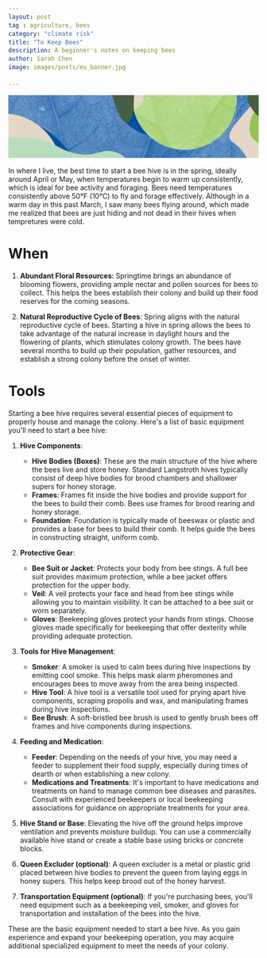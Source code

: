 ```yaml
---
layout: post
tag : agriculture, bees
category: "climate risk"
title: "To Keep Bees"
description: A beginner's notes on keeping bees
author: Sarah Chen
image: images/posts/eu_banner.jpg

---
```


![EU Green Deal](..//images//posts//eu_banner.jpg)


In where I live, the best time to start a bee hive is in the spring, ideally around April or May, when temperatures begin to warm up consistently, which is ideal for bee activity and foraging. Bees need temperatures consistently above 50°F (10°C) to fly and forage effectively.  Although in a warm day in this past March, I saw many bees flying around, which made me realized that bees are just hiding and not dead in their hives when tempretures were cold. 

# When

1. **Abundant Floral Resources**: Springtime brings an abundance of blooming flowers, providing ample nectar and pollen sources for bees to collect. This helps the bees establish their colony and build up their food reserves for the coming seasons.

2. **Natural Reproductive Cycle of Bees**: Spring aligns with the natural reproductive cycle of bees. Starting a hive in spring allows the bees to take advantage of the natural increase in daylight hours and the flowering of plants, which stimulates colony growth. The bees have several months to build up their population, gather resources, and establish a strong colony before the onset of winter.

# Tools

Starting a bee hive requires several essential pieces of equipment to properly house and manage the colony. Here's a list of basic equipment you'll need to start a bee hive:

1. **Hive Components**:
   - **Hive Bodies (Boxes)**: These are the main structure of the hive where the bees live and store honey. Standard Langstroth hives typically consist of deep hive bodies for brood chambers and shallower supers for honey storage.
   - **Frames**: Frames fit inside the hive bodies and provide support for the bees to build their comb. Bees use frames for brood rearing and honey storage.
   - **Foundation**: Foundation is typically made of beeswax or plastic and provides a base for bees to build their comb. It helps guide the bees in constructing straight, uniform comb.

2. **Protective Gear**:
   - **Bee Suit or Jacket**: Protects your body from bee stings. A full bee suit provides maximum protection, while a bee jacket offers protection for the upper body.
   - **Veil**: A veil protects your face and head from bee stings while allowing you to maintain visibility. It can be attached to a bee suit or worn separately.
   - **Gloves**: Beekeeping gloves protect your hands from stings. Choose gloves made specifically for beekeeping that offer dexterity while providing adequate protection.

3. **Tools for Hive Management**:
   - **Smoker**: A smoker is used to calm bees during hive inspections by emitting cool smoke. This helps mask alarm pheromones and encourages bees to move away from the area being inspected.
   - **Hive Tool**: A hive tool is a versatile tool used for prying apart hive components, scraping propolis and wax, and manipulating frames during hive inspections.
   - **Bee Brush**: A soft-bristled bee brush is used to gently brush bees off frames and hive components during inspections.

4. **Feeding and Medication**:
   - **Feeder**: Depending on the needs of your hive, you may need a feeder to supplement their food supply, especially during times of dearth or when establishing a new colony.
   - **Medications and Treatments**: It's important to have medications and treatments on hand to manage common bee diseases and parasites. Consult with experienced beekeepers or local beekeeping associations for guidance on appropriate treatments for your area.

5. **Hive Stand or Base**: Elevating the hive off the ground helps improve ventilation and prevents moisture buildup. You can use a commercially available hive stand or create a stable base using bricks or concrete blocks.

6. **Queen Excluder (optional)**: A queen excluder is a metal or plastic grid placed between hive bodies to prevent the queen from laying eggs in honey supers. This helps keep brood out of the honey harvest.

7. **Transportation Equipment (optional)**: If you're purchasing bees, you'll need equipment such as a beekeeping veil, smoker, and gloves for transportation and installation of the bees into the hive.

These are the basic equipment needed to start a bee hive. As you gain experience and expand your beekeeping operation, you may acquire additional specialized equipment to meet the needs of your colony.

